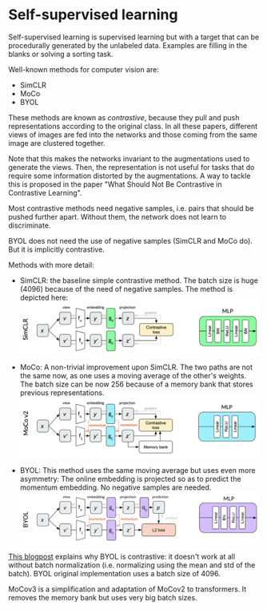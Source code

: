 
# Self-supervised learning

Self-supervised learning is supervised learning but with a target that can be procedurally generated by the unlabeled data. Examples are filling in the blanks or solving a sorting task.

Well-known methods for computer vision are:
- SimCLR
- MoCo
- BYOL

These methods are known as _contrastive_, because they pull and push representations according to the original class. In all these papers, different views of images are fed into the networks and those coming from the same image are clustered together. 

Note that this makes the networks invariant to the augmentations used to generate the views. Then, the representation is not useful for tasks that do require some information distorted by the augmentations. A way to tackle this is proposed in the paper "What Should Not Be Contrastive in Contrastive Learning".

Most contrastive methods need negative samples, i.e. pairs that should be pushed further apart. Without them, the network does not learn to discriminate.

BYOL does not need the use of negative samples (SimCLR and MoCo do). But it is implicitly contrastive.

Methods with more detail:
- SimCLR: the baseline simple contrastive method. The batch size is huge (4096) because of the need of negative samples. The method is depicted here: ![SimCLR architecture](simclr.png "SimCLR")

- MoCo: A non-trivial improvement upon SimCLR. The two paths are not the same now, as one uses a moving average of the other's weights. The batch size can be now 256 because of a memory bank that stores previous representations.
![MoCoV2 architecture](moco_v2_arch.png "MoCoV2")

- BYOL: This method uses the same moving average but uses even more asymmetry: The online embedding is projected so as to predict the momentum embedding. No negative samples are needed. 
![BYOL architecture](byol_arch.png "BYOL")

[This blogpost](https://generallyintelligent.ai/blog/2020-08-24-understanding-self-supervised-contrastive-learning/) explains why BYOL is contrastive: it doesn't work at all without batch normalization (i.e. normalizing using the mean and std of the batch). BYOL original implementation uses a batch size of 4096.

MoCov3 is a simplification and adaptation of MoCov2 to transformers. It removes the memory bank but uses very big batch sizes.







